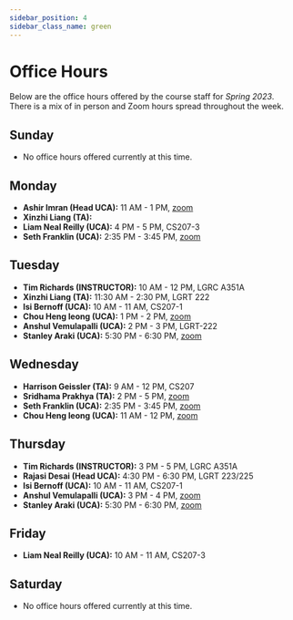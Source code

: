 ```yaml
---
sidebar_position: 4
sidebar_class_name: green
---
```


# Office Hours

Below are the office hours offered by the course staff for _Spring 2023_. There is a mix of in person and Zoom hours spread throughout the week.

## Sunday

- No office hours offered currently at this time.

## Monday

- **Ashir Imran (Head UCA):** 11 AM - 1 PM, [zoom](https://umass-amherst.zoom.us/j/96338814025)
- **Xinzhi Liang (TA):**
- **Liam Neal Reilly (UCA):** 4 PM - 5 PM, CS207-3
- **Seth Franklin (UCA):** 2:35 PM - 3:45 PM, [zoom](https://umass-amherst.zoom.us/my/seth.franklin)

## Tuesday

- **Tim Richards (INSTRUCTOR):** 10 AM - 12 PM, LGRC A351A
- **Xinzhi Liang (TA):** 11:30 AM - 2:30 PM, LGRT 222
- **Isi Bernoff (UCA):** 10 AM - 11 AM, CS207-1
- **Chou Heng Ieong (UCA):** 1 PM - 2 PM, [zoom](https://umass-amherst.zoom.us/j/3352032138)
- **Anshul Vemulapalli (UCA):** 2 PM - 3 PM, LGRT-222
- **Stanley Araki (UCA):** 5:30 PM - 6:30 PM, [zoom](https://umass-amherst.zoom.us/j/4852443899)

## Wednesday

- **Harrison Geissler (TA):** 9 AM - 12 PM, CS207
- **Sridhama Prakhya (TA):** 2 PM - 5 PM, [zoom](https://umass-amherst.zoom.us/my/sridhama)
- **Seth Franklin (UCA):** 2:35 PM - 3:45 PM, [zoom](https://umass-amherst.zoom.us/my/seth.franklin)
- **Chou Heng Ieong (UCA):** 11 AM - 12 PM, [zoom](https://umass-amherst.zoom.us/j/3352032138)


## Thursday

- **Tim Richards (INSTRUCTOR):** 3 PM - 5 PM, LGRC A351A
- **Rajasi Desai (Head UCA):** 4:30 PM - 6:30 PM, LGRT 223/225
- **Isi Bernoff (UCA):** 10 AM - 11 AM, CS207-1
- **Anshul Vemulapalli (UCA):** 3 PM - 4 PM, [zoom](https://umass-amherst.zoom.us/j/97956164929)
- **Stanley Araki (UCA):** 5:30 PM - 6:30 PM, [zoom](https://umass-amherst.zoom.us/j/4852443899)

## Friday

- **Liam Neal Reilly (UCA):** 10 AM - 11 AM, CS207-3

## Saturday

- No office hours offered currently at this time.
